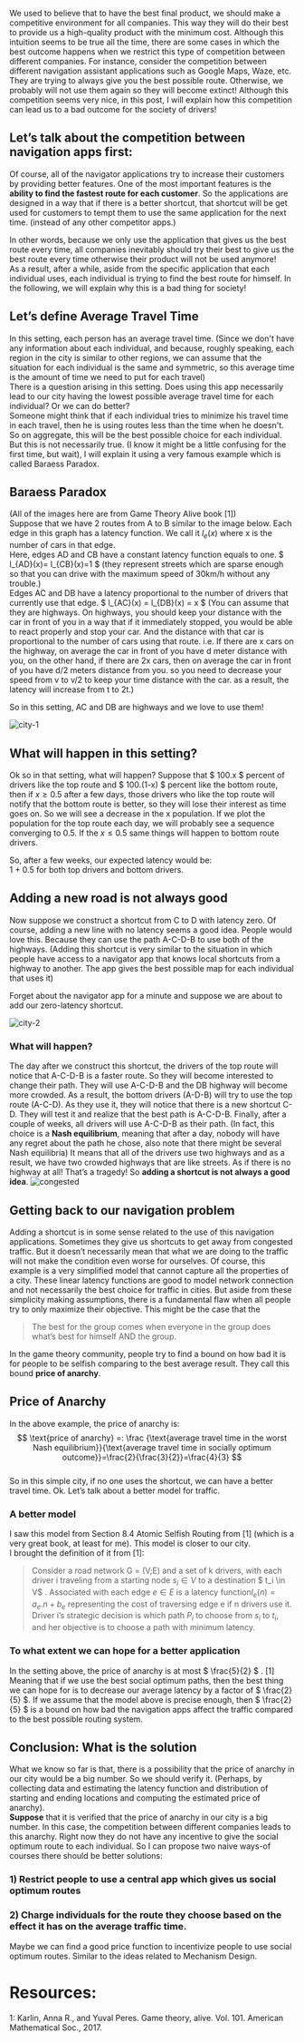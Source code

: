 
We used to believe that to have the best final product, we should make a competitive environment for all companies. This way they will do their best to provide us a high-quality product with the minimum cost. Although this intuition seems to be true all the time, there are some cases in which the best outcome happens when we restrict this type of competition between different companies. For instance, consider the competition between different navigation assistant applications such as Google Maps, Waze, etc. They are trying to always give you the best possible route. Otherwise, we probably will not use them again so they will become extinct! Although this competition seems very nice, in this post, I will explain how this competition can lead us to a bad outcome for the society of drivers!



 
## Let’s talk about the competition between navigation apps first:
 
Of course, all of the navigator applications try to increase their customers by providing better features. One of the most important features is the **ability to find the fastest route for each customer**. So the applications are designed in a way that if there is a better shortcut, that shortcut will be get used for customers to tempt them to use the same application for the next time. (instead of any other competitor apps.)<br>
 
In other words, because we only use the application that gives us the best route every time, all companies inevitably should try their best to give us the best route every time otherwise their product will not be used anymore!<br> 
As a result, after a while, aside from the specific application that each individual uses, each individual is trying to find the best route for himself. In the following, we will explain why this is a bad thing for society! <br>
## Let’s define Average Travel Time
In this setting, each person has an average travel time. (Since we don't have any information about each individual, and because, roughly speaking, each region in the city is similar to other regions, we can assume that the situation for each individual is the same and symmetric, so this average time is the amount of time we need to put for each travel) <br>
There is a question arising in this setting. Does using this app necessarily lead to our city having the lowest possible average travel time for each individual? Or we can do better? <br>
Someone might think that if each individual tries to minimize his travel time in each travel, then he is using routes less than the time when he doesn't. So on aggregate, this will be the best possible choice for each individual. But this is not necessarily true. (I know it might be a little confusing for the first time, but wait), I will explain it using a very famous example which is called Baraess Paradox. 
 
## Baraess Paradox
(All of the images here are from Game Theory Alive book [1]) <br>
Suppose that we have 2 routes from A to B similar to the image below. Each edge in this graph has a latency function. We call it $l_e(x)$ where x is the number of cars in that edge. <br>
Here, edges AD and CB have a constant latency function equals to one. $ l_{AD}(x)= l_{CB}(x)=1 $ (they represent streets which are sparse enough so that you can drive with the maximum speed of 30km/h without any trouble.) <br>
Edges AC and DB have a latency proportional to the number of drivers that currently use that edge. $ l_{AC}(x) = l_{DB}(x) = x $  (You can assume that they are highways. On highways, you should keep your distance with the car in front of you in a way that if it immediately stopped, you would be able to react properly and stop your car. And the distance with that car is proportional to the number of cars using that route. i.e. If there are x cars on the highway, on average the car in front of you have d meter distance with you,
on the other hand, if there are 2x cars, then on average the car in front of you have d/2 meters distance from you. so you need to decrease your speed from v to v/2 to keep your time distance with the car. as a result, the latency will increase from t to 2t.)<br>
 
So in this setting, AC and DB are highways and we love to use them!

![city-1](https://raw.githubusercontent.com/AliMorty/AliMorty.github.io/master/images/city-1.png)

 
## What will happen in this setting?
Ok so in that setting, what will happen?
Suppose that $ 100.x $ percent of drivers like the top route and $ 100.(1-x) $ percent like the bottom route, then if $x\geq 0.5$ after a few days, those drivers who like the top route will notify that the bottom route is better, so they will lose their interest as time goes on. So we will see a decrease in the x population. If we plot the population for the top route each day, we will probably see a sequence converging to 0.5.
If the $x\leq 0.5$ same things will happen to bottom route drivers. <br>
 
So, after a few weeks, our expected latency would be: <br>
1 + 0.5 for both top drivers and bottom drivers.<br>

## Adding a new road is not always good
Now suppose we construct a shortcut from C to D with latency zero. Of course, adding a new line with no latency seems a good idea. People would love this. Because they can use the path A-C-D-B to use both of the highways. (Adding this shortcut is very similar to the situation in which people have access to a navigator app that knows local shortcuts from a highway to another. The app gives the best possible map for each individual that uses it)
 
Forget about the navigator app for a minute and suppose we are about to add our zero-latency shortcut.

![city-2](https://raw.githubusercontent.com/AliMorty/AliMorty.github.io/master/images/city-2.png)
### What will happen?
The day after we construct this shortcut, the drivers of the top route will notice that A-C-D-B is a faster route. So they will become interested to change their path. They will use A-C-D-B and the DB highway will become more crowded. As a result, the bottom drivers (A-D-B) will try to use the top route (A-C-D). As they use it, they will notice that there is a new shortcut C-D. They will test it and realize that the best path is A-C-D-B. Finally, after a couple of weeks, all drivers will use A-C-D-B as their path. (In fact, this choice is a **Nash equilibrium**, meaning that after a day, nobody will have any regret about the path he chose, also note that there might be several Nash equilibria)
It means that all of the drivers use two highways and as a result, we have two crowded highways that are like streets. As if there is no highway at all! That’s a tragedy! So **adding a shortcut is not always a good idea**.
![congested](https://raw.githubusercontent.com/AliMorty/AliMorty.github.io/master/images/city-3.png)
 
## Getting back to our navigation problem
Adding a shortcut is in some sense related to the use of this navigation applications. Sometimes they give us shortcuts to get away from congested traffic. But it doesn’t necessarily mean that what we are doing to the traffic will not make the condition even worse for ourselves. Of course, this example is a very simplified model that cannot capture all the properties of a city. These linear latency functions are good to model network connection and not necessarily the best choice for traffic in cities. But aside from these simplicity making assumptions, there is a fundamental flaw when all people try to only maximize their objective. This might be the case that the <br>


> The best for the group comes when everyone in the group does what’s best for himself AND the group.<br>


In the game theory community, people try to find a bound on how bad it is for people to be selfish comparing to the best average result. They call this bound **price of anarchy**.
## Price of Anarchy
In the above example, the price of anarchy is: <br>
$$ \text{price of anarchy} =: \frac {\text{average travel time in the worst Nash equilibrium}}{\text{average travel time in socially optimum outcome}}=\frac{2}{\frac{3}{2}}=\frac{4}{3}
$$ <br>
So in this simple city, if no one uses the shortcut, we can have a better travel time. Ok. Let’s talk about a better model for traffic. 
###  A better model
I saw this model from Section 8.4 Atomic Selfish Routing from [1] (which is a very great book, at least for me). This model is closer to our city. <br>
I brought the definition of it from [1]: <br>


> Consider a road network G = (V;E) and a set of k drivers,
with each driver i traveling from a starting node $s_i \in V$   to a destination $ t_i \in V$ .
Associated with each edge $e \in E$ is a latency function$l_e(n) = a_e . n+b_e$ representing
the cost of traversing edge e if n drivers use it. Driver i’s strategic decision is which
path $P_i$ to choose from $s_i$ to $t_i$, and her objective is to choose a path with minimum
latency. <br>





 
### To what extent we can hope for a better application
In the setting above, the price of anarchy is at most $ \frac{5}{2} $ . [1] Meaning that if we use the best social optimum paths, then the best thing we can hope for is to decrease our average latency by a factor of $ \frac{2}{5} $. If we assume that the model above is precise enough, then  $ \frac{2}{5} $ is a bound on how bad the navigation apps affect the traffic compared to the best possible routing system.  


 

 
 
## Conclusion: What is the solution

What we know so far is that, there is a possibility that the price of anarchy in our city would be a big number. So we should verify it. (Perhaps, by collecting data and estimating the latency function and distribution of starting and ending locations and computing the estimated price of anarchy). <br> 
**Suppose** that it is verified that the price of anarchy in our city is a big number. In this case, 
the competition between different companies leads to this anarchy. Right now they do not have any incentive to give the social optimum route to each individual. So I can propose two naive ways-of courses there should be better solutions: <br>

### 1) Restrict people to use a central app which gives us social optimum routes

### 2) Charge individuals for the route they choose based on the effect it has on the average traffic time.


Maybe we can find a good price function to incentivize people to use social optimum routes. Similar to the ideas related to Mechanism Design. 

# Resources: 

1: Karlin, Anna R., and Yuval Peres. Game theory, alive. Vol. 101. American Mathematical Soc., 2017.


 

